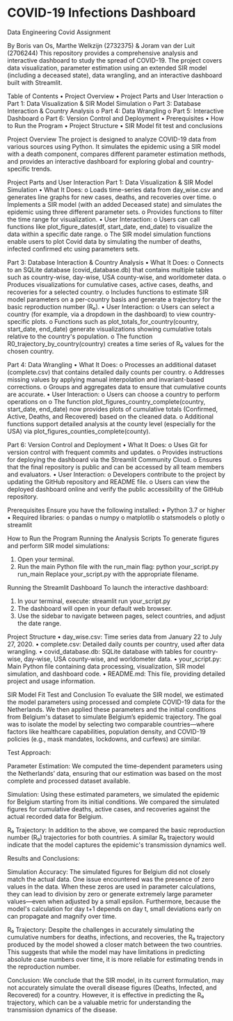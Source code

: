 # COVID-19 Infections Dashboard
Data Engineering Covid Assignment


By Boris van Os, Marthe Welkzijn (2732375) & Joram van der Luit (2706244)
This repository provides a comprehensive analysis and interactive dashboard to study the spread of COVID-19. The project covers data visualization, parameter estimation using an extended SIR model (including a deceased state), data wrangling, and an interactive dashboard built with Streamlit.


Table of Contents
•	Project Overview
•	Project Parts and User Interaction 
  o	Part 1: Data Visualization & SIR Model Simulation
  o	Part 3: Database Interaction & Country Analysis
  o	Part 4: Data Wrangling
  o	Part 5: Interactive Dashboard
  o	Part 6: Version Control and Deployment
•	Prerequisites
•	How to Run the Program
•	Project Structure
•	SIR Model fit test and conclusions


Project Overview
The project is designed to analyze COVID-19 data from various sources using Python. It simulates the epidemic using a SIR model with a death component, compares different parameter estimation methods, and provides an interactive dashboard for exploring global and country-specific trends.


Project Parts and User Interaction
Part 1: Data Visualization & SIR Model Simulation
•	What It Does:
  o	Loads time-series data from day_wise.csv and generates line graphs for new cases, deaths, and recoveries over time.
  o	Implements a SIR model (with an added Deceased state) and simulates the epidemic using three different parameter sets.
  o	Provides functions to filter the time range for visualization.
•	User Interaction:
  o	Users can call functions like plot_figure_dates(df, start_date, end_date) to visualize the data within a specific date       range.
  o	The SIR model simulation functions enable users to plot Covid data by simulating the number of deaths, infected             confirmed etc using parameters sets.


Part 3: Database Interaction & Country Analysis
•	What It Does:
  o	Connects to an SQLite database (covid_database.db) that contains multiple tables such as country-wise, day-wise, USA         county-wise, and worldometer data.
  o	Produces visualizations for cumulative cases, active cases, deaths, and recoveries for a selected country.
  o	Includes functions to estimate SIR model parameters on a per-country basis and generate a trajectory for the basic           reproduction number (R₀).
•	User Interaction:
  o	Users can select a country (for example, via a dropdown in the dashboard) to view country-specific plots.
  o	Functions such as plot_totals_for_country(country, start_date, end_date) generate visualizations showing cumulative         totals relative to the country's population.
  o	The function R0_trajectory_by_country(country) creates a time series of R₀ values for the chosen country.



Part 4: Data Wrangling
•⁠  ⁠What It Does:
  o	Processes an additional dataset (complete.csv) that contains detailed daily counts per country.
  o	Addresses missing values by applying manual interpolation and invariant-based corrections.
  o	Groups and aggregates data to ensure that cumulative counts are accurate.
•⁠  ⁠User Interaction:
  o	Users can choose a country to perform operations on
  o	The function plot_figures_country_complete(country, start_date, end_date) now provides plots of cumulative totals           (Confirmed, Active, Deaths, and Recovered) based on the cleaned data.
  o	Additional functions support detailed analysis at the county level (especially for the USA) via                               plot_figures_counties_complete(county).


Part 6: Version Control and Deployment
•	What It Does:
  o	Uses Git for version control with frequent commits and updates.
  o	Provides instructions for deploying the dashboard via the Streamlit Community Cloud.
  o	Ensures that the final repository is public and can be accessed by all team members and evaluators.
•	User Interaction:
  o	Developers contribute to the project by updating the GitHub repository and README file.
  o	Users can view the deployed dashboard online and verify the public accessibility of the GitHub repository.
  
Prerequisites
Ensure you have the following installed:
•	Python 3.7 or higher
•	Required libraries: 
  o	pandas
  o	numpy
  o	matplotlib
  o	statsmodels
  o	plotly
  o	streamlit

How to Run the Program
Running the Analysis Scripts
To generate figures and perform SIR model simulations:
1.	Open your terminal.
2.	Run the main Python file with the run_main flag: 
python your_script.py run_main
Replace your_script.py with the appropriate filename.

Running the Streamlit Dashboard
To launch the interactive dashboard:
1.	In your terminal, execute: 
    streamlit run your_script.py
2.	The dashboard will open in your default web browser.
3.	Use the sidebar to navigate between pages, select countries, and adjust the date range.
   
Project Structure
•	day_wise.csv: Time series data from January 22 to July 27, 2020.
•	complete.csv: Detailed daily counts per country, used after data wrangling.
•	covid_database.db: SQLite database with tables for country-wise, day-wise, USA county-wise, and worldometer data.
•	your_script.py: Main Python file containing data processing, visualization, SIR model simulation, and dashboard code.
•	README.md: This file, providing detailed project and usage information.


SIR Model Fit Test and Conclusion
To evaluate the SIR model, we estimated the model parameters using processed and complete COVID-19 data for the Netherlands. We then applied these parameters and the initial conditions from Belgium's dataset to simulate Belgium’s epidemic trajectory. The goal was to isolate the model by selecting two comparable countries—where factors like healthcare capabilities, population density, and COVID-19 policies (e.g., mask mandates, lockdowns, and curfews) are similar.

Test Approach:

Parameter Estimation:
We computed the time-dependent parameters using the Netherlands’ data, ensuring that our estimation was based on the most complete and processed dataset available.

Simulation:
Using these estimated parameters, we simulated the epidemic for Belgium starting from its initial conditions. We compared the simulated figures for cumulative deaths, active cases, and recoveries against the actual recorded data for Belgium.

R₀ Trajectory:
In addition to the above, we compared the basic reproduction number (R₀) trajectories for both countries. A similar R₀ trajectory would indicate that the model captures the epidemic's transmission dynamics well.

Results and Conclusions:

Simulation Accuracy:
The simulated figures for Belgium did not closely match the actual data. One issue encountered was the presence of zero values in the data. When these zeros are used in parameter calculations, they can lead to division by zero or generate extremely large parameter values—even when adjusted by a small epsilon. Furthermore, because the model's calculation for day t+1 depends on day t, small deviations early on can propagate and magnify over time.

R₀ Trajectory:
Despite the challenges in accurately simulating the cumulative numbers for deaths, infections, and recoveries, the R₀ trajectory produced by the model showed a closer match between the two countries. This suggests that while the model may have limitations in predicting absolute case numbers over time, it is more reliable for estimating trends in the reproduction number.

Conclusion:
We conclude that the SIR model, in its current formulation, may not accurately simulate the overall disease figures (Deaths, Infected, and Recovered) for a country. However, it is effective in predicting the R₀ trajectory, which can be a valuable metric for understanding the transmission dynamics of the disease.


